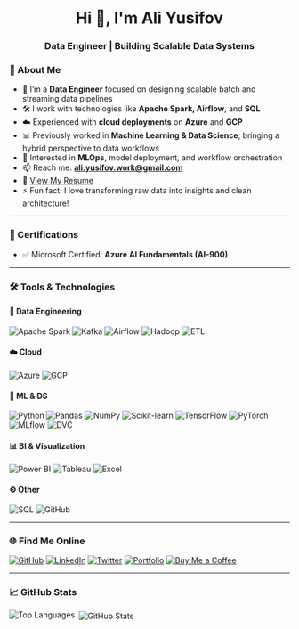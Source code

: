 <h1 align="center">Hi 👋, I'm Ali Yusifov</h1>
<h3 align="center">Data Engineer | Building Scalable Data Systems</h3>

### 🚀 About Me

- 💼 I’m a **Data Engineer** focused on designing scalable batch and streaming data pipelines  
- 🛠️ I work with technologies like **Apache Spark, Airflow**, and **SQL**  
- ☁️ Experienced with **cloud deployments** on **Azure** and **GCP**  
- 📊 Previously worked in **Machine Learning & Data Science**, bringing a hybrid perspective to data workflows  
- 🧠 Interested in **MLOps**, model deployment, and workflow orchestration  
- 📫 Reach me: **ali.yusifov.work@gmail.com**  
- 📄 [View My Resume](https://1drv.ms/b/s!At-R4Y4RWfpEhswVU1DWiumOcuv0vw?e=QrcHcs)  
- ⚡ Fun fact: I love transforming raw data into insights and clean architecture!

---

### 🏅 Certifications

- ✅ Microsoft Certified: **Azure AI Fundamentals (AI-900)**

---

### 🛠️ Tools & Technologies

#### 💾 Data Engineering
![Apache Spark](https://img.shields.io/badge/Apache%20Spark-E25A1C?style=flat-square&logo=apache-spark&logoColor=white)
![Kafka](https://img.shields.io/badge/Kafka-231F20?style=flat-square&logo=apache-kafka&logoColor=white)
![Airflow](https://img.shields.io/badge/Apache%20Airflow-017CEE?style=flat-square&logo=apache-airflow&logoColor=white)
![Hadoop](https://img.shields.io/badge/Hadoop-66CCFF?style=flat-square&logo=apache-hadoop&logoColor=white)
![ETL](https://img.shields.io/badge/ETL%20Pipelines-FFA500?style=flat-square)

#### ☁️ Cloud
![Azure](https://img.shields.io/badge/Azure-0078D4?style=flat-square&logo=microsoft-azure&logoColor=white)
![GCP](https://img.shields.io/badge/GCP-4285F4?style=flat-square&logo=google-cloud&logoColor=white)

#### 🧠 ML & DS
![Python](https://img.shields.io/badge/Python-3776AB?style=flat-square&logo=python&logoColor=white)
![Pandas](https://img.shields.io/badge/Pandas-150458?style=flat-square&logo=pandas&logoColor=white)
![NumPy](https://img.shields.io/badge/Numpy-013243?style=flat-square&logo=numpy&logoColor=white)
![Scikit-learn](https://img.shields.io/badge/Scikit--learn-F7931E?style=flat-square&logo=scikit-learn&logoColor=white)
![TensorFlow](https://img.shields.io/badge/Tensorflow-FF6F00?style=flat-square&logo=tensorflow&logoColor=white)
![PyTorch](https://img.shields.io/badge/PyTorch-EE4C2C?style=flat-square&logo=pytorch&logoColor=white)
![MLflow](https://img.shields.io/badge/MLflow-0194E2?style=flat-square&logo=mlflow&logoColor=white)
![DVC](https://img.shields.io/badge/DVC-945DD6?style=flat-square&logo=dvc&logoColor=white)

#### 📊 BI & Visualization
![Power BI](https://img.shields.io/badge/Power%20BI-F2C811?style=flat-square&logo=power-bi&logoColor=black)
![Tableau](https://img.shields.io/badge/Tableau-E97627?style=flat-square&logo=tableau&logoColor=white)
![Excel](https://img.shields.io/badge/Excel-217346?style=flat-square&logo=microsoft-excel&logoColor=white)

#### ⚙️ Other
![SQL](https://img.shields.io/badge/SQL-CC2927?style=flat-square&logo=sql&logoColor=white)
![GitHub](https://img.shields.io/badge/GitHub-181717?style=flat-square&logo=github&logoColor=white)

---

### 🌐 Find Me Online

[![GitHub](https://img.shields.io/badge/GitHub-100000?style=for-the-badge&logo=github&logoColor=white)](https://github.com/aliyusifov99)
[![LinkedIn](https://img.shields.io/badge/LinkedIn-0077B5?style=for-the-badge&logo=linkedin&logoColor=white)](https://www.linkedin.com/in/ali-yusifov/)
[![Twitter](https://img.shields.io/badge/Twitter-1DA1F2?style=for-the-badge&logo=twitter&logoColor=white)](https://twitter.com/aliyusifovpy)
[![Portfolio](https://img.shields.io/badge/Website-4CAF50?style=for-the-badge&logo=google-earth&logoColor=white)](www.aliyusifovai.com/)
[![Buy Me a Coffee](https://img.shields.io/badge/Buy_Me_A_Coffee-F7DF1E?style=for-the-badge&logo=buy-me-a-coffee&logoColor=black)](https://www.buymeacoffee.com/aliyusifov)

---

### 📈 GitHub Stats

<p>
  <img align="left" src="https://github-readme-stats.vercel.app/api/top-langs?username=aliyusifov99&show_icons=true&locale=en&layout=compact" alt="Top Languages" />
</p>

<p>
  &nbsp;<img align="center" src="https://github-readme-stats.vercel.app/api?username=aliyusifov99&show_icons=true&locale=en" alt="GitHub Stats" />
</p>
